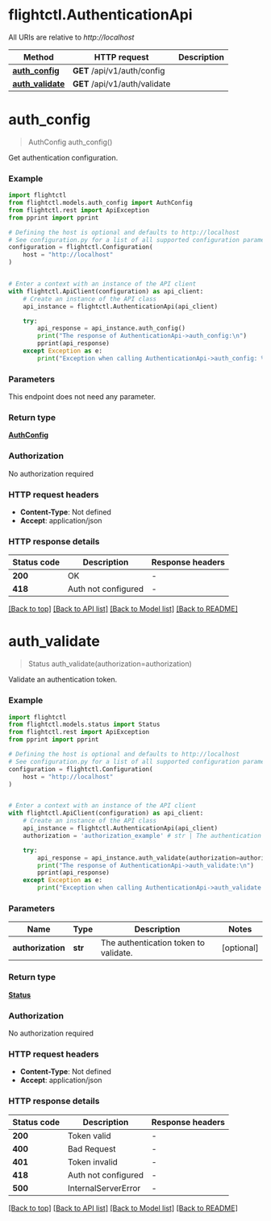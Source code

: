 # flightctl.AuthenticationApi

All URIs are relative to *http://localhost*

Method | HTTP request | Description
------------- | ------------- | -------------
[**auth_config**](AuthenticationApi.md#auth_config) | **GET** /api/v1/auth/config | 
[**auth_validate**](AuthenticationApi.md#auth_validate) | **GET** /api/v1/auth/validate | 


# **auth_config**
> AuthConfig auth_config()



Get authentication configuration.

### Example


```python
import flightctl
from flightctl.models.auth_config import AuthConfig
from flightctl.rest import ApiException
from pprint import pprint

# Defining the host is optional and defaults to http://localhost
# See configuration.py for a list of all supported configuration parameters.
configuration = flightctl.Configuration(
    host = "http://localhost"
)


# Enter a context with an instance of the API client
with flightctl.ApiClient(configuration) as api_client:
    # Create an instance of the API class
    api_instance = flightctl.AuthenticationApi(api_client)

    try:
        api_response = api_instance.auth_config()
        print("The response of AuthenticationApi->auth_config:\n")
        pprint(api_response)
    except Exception as e:
        print("Exception when calling AuthenticationApi->auth_config: %s\n" % e)
```



### Parameters

This endpoint does not need any parameter.

### Return type

[**AuthConfig**](AuthConfig.md)

### Authorization

No authorization required

### HTTP request headers

 - **Content-Type**: Not defined
 - **Accept**: application/json

### HTTP response details

| Status code | Description | Response headers |
|-------------|-------------|------------------|
**200** | OK |  -  |
**418** | Auth not configured |  -  |

[[Back to top]](#) [[Back to API list]](../README.md#documentation-for-api-endpoints) [[Back to Model list]](../README.md#documentation-for-models) [[Back to README]](../README.md)

# **auth_validate**
> Status auth_validate(authorization=authorization)



Validate an authentication token.

### Example


```python
import flightctl
from flightctl.models.status import Status
from flightctl.rest import ApiException
from pprint import pprint

# Defining the host is optional and defaults to http://localhost
# See configuration.py for a list of all supported configuration parameters.
configuration = flightctl.Configuration(
    host = "http://localhost"
)


# Enter a context with an instance of the API client
with flightctl.ApiClient(configuration) as api_client:
    # Create an instance of the API class
    api_instance = flightctl.AuthenticationApi(api_client)
    authorization = 'authorization_example' # str | The authentication token to validate. (optional)

    try:
        api_response = api_instance.auth_validate(authorization=authorization)
        print("The response of AuthenticationApi->auth_validate:\n")
        pprint(api_response)
    except Exception as e:
        print("Exception when calling AuthenticationApi->auth_validate: %s\n" % e)
```



### Parameters


Name | Type | Description  | Notes
------------- | ------------- | ------------- | -------------
 **authorization** | **str**| The authentication token to validate. | [optional] 

### Return type

[**Status**](Status.md)

### Authorization

No authorization required

### HTTP request headers

 - **Content-Type**: Not defined
 - **Accept**: application/json

### HTTP response details

| Status code | Description | Response headers |
|-------------|-------------|------------------|
**200** | Token valid |  -  |
**400** | Bad Request |  -  |
**401** | Token invalid |  -  |
**418** | Auth not configured |  -  |
**500** | InternalServerError |  -  |

[[Back to top]](#) [[Back to API list]](../README.md#documentation-for-api-endpoints) [[Back to Model list]](../README.md#documentation-for-models) [[Back to README]](../README.md)

